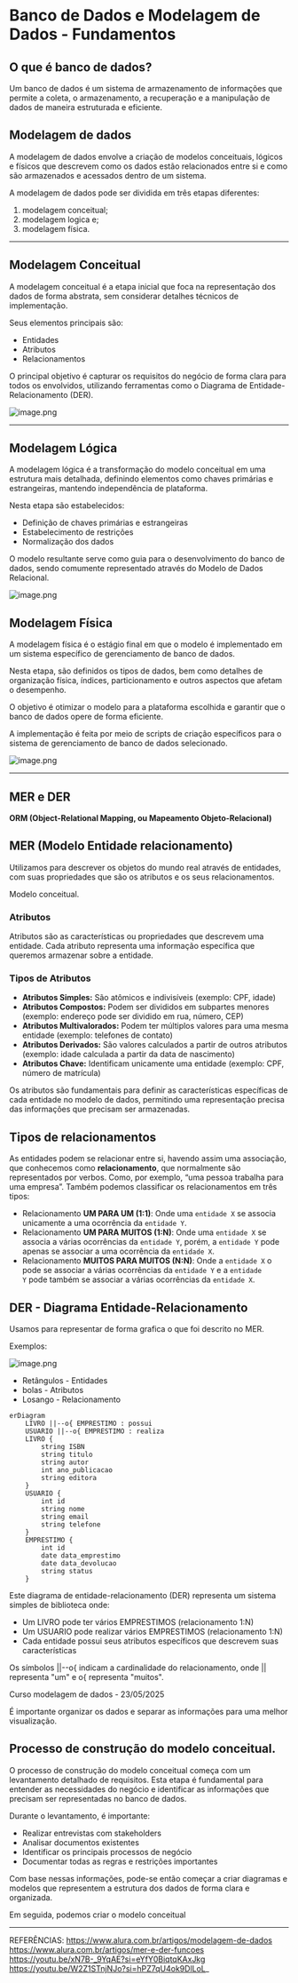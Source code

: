 # Banco de Dados e Modelagem de Dados - Fundamentos

## **O que é banco de dados?**

Um banco de dados é um sistema de armazenamento de informações que permite a coleta, o armazenamento, a recuperação e a manipulação de dados de maneira estruturada e eficiente.

## Modelagem de dados

A modelagem de dados envolve a criação de modelos conceituais, lógicos e físicos que descrevem como os dados estão relacionados entre si e como são armazenados e acessados dentro de um sistema.

A modelagem de dados pode ser dividida em três etapas diferentes: 

1. modelagem conceitual;
2. modelagem logica e;
3. modelagem física.

---

## Modelagem Conceitual

A modelagem conceitual é a etapa inicial que foca na representação dos dados de forma abstrata, sem considerar detalhes técnicos de implementação.

Seus elementos principais são:

- Entidades
- Atributos
- Relacionamentos

O principal objetivo é capturar os requisitos do negócio de forma clara para todos os envolvidos, utilizando ferramentas como o Diagrama de Entidade-Relacionamento (DER).

![image.png](image.png)

---

## Modelagem Lógica

A modelagem lógica é a transformação do modelo conceitual em uma estrutura mais detalhada, definindo elementos como chaves primárias e estrangeiras, mantendo independência de plataforma.

Nesta etapa são estabelecidos:

- Definição de chaves primárias e estrangeiras
- Estabelecimento de restrições
- Normalização dos dados

O modelo resultante serve como guia para o desenvolvimento do banco de dados, sendo comumente representado através do Modelo de Dados Relacional.

![image.png](image%201.png)

## **Modelagem Física**

A modelagem física é o estágio final em que o modelo é implementado em um sistema específico de gerenciamento de banco de dados.

Nesta etapa, são definidos os tipos de dados, bem como detalhes de organização física, índices, particionamento e outros aspectos que afetam o desempenho.

O objetivo é otimizar o modelo para a plataforma escolhida e garantir que o banco de dados opere de forma eficiente.

A implementação é feita por meio de scripts de criação específicos para o sistema de gerenciamento de banco de dados selecionado.

![image.png](image%202.png)

---

## MER e DER

**ORM (Object-Relational Mapping, ou Mapeamento Objeto-Relacional)**

## MER (Modelo Entidade relacionamento)

Utilizamos para descrever os objetos do mundo real através de entidades, com suas propriedades que são os atributos e os seus relacionamentos.

Modelo conceitual.

### Atributos

Atributos são as características ou propriedades que descrevem uma entidade. Cada atributo representa uma informação específica que queremos armazenar sobre a entidade.

### Tipos de Atributos

- **Atributos Simples:** São atômicos e indivisíveis (exemplo: CPF, idade)
- **Atributos Compostos:** Podem ser divididos em subpartes menores (exemplo: endereço pode ser dividido em rua, número, CEP)
- **Atributos Multivalorados:** Podem ter múltiplos valores para uma mesma entidade (exemplo: telefones de contato)
- **Atributos Derivados:** São valores calculados a partir de outros atributos (exemplo: idade calculada a partir da data de nascimento)
- **Atributos Chave:** Identificam unicamente uma entidade (exemplo: CPF, número de matrícula)

Os atributos são fundamentais para definir as características específicas de cada entidade no modelo de dados, permitindo uma representação precisa das informações que precisam ser armazenadas.

## Tipos de relacionamentos

As entidades podem se relacionar entre si, havendo assim uma associação, que conhecemos como **relacionamento**, que normalmente são representados por verbos. Como, por exemplo, “uma pessoa trabalha para uma empresa”. Também podemos classificar os relacionamentos em três tipos:

- Relacionamento **UM PARA UM (1:1)**: Onde uma `entidade X` se associa unicamente a uma ocorrência da `entidade Y`.
- Relacionamento **UM PARA MUITOS (1:N)**: Onde uma `entidade X` se associa a várias ocorrências da `entidade Y`, porém, a `entidade Y` pode apenas se associar a uma ocorrência da `entidade X`.
- Relacionamento **MUITOS PARA MUITOS (N:N)**: Onde a `entidade X` o pode se associar a várias ocorrências da `entidade Y` e a `entidade Y` pode também se associar a várias ocorrências da `entidade X`.

## DER - Diagrama Entidade-Relacionamento

Usamos para representar de forma grafica o que foi descrito no MER.

Exemplos:

![image.png](image%203.png)

- Retângulos - Entidades
- bolas - Atributos
- Losango - Relacionamento

```mermaid
erDiagram
    LIVRO ||--o{ EMPRESTIMO : possui
    USUARIO ||--o{ EMPRESTIMO : realiza
    LIVRO {
        string ISBN
        string titulo
        string autor
        int ano_publicacao
        string editora
    }
    USUARIO {
        int id
        string nome
        string email
        string telefone
    }
    EMPRESTIMO {
        int id
        date data_emprestimo
        date data_devolucao
        string status
    }

```

Este diagrama de entidade-relacionamento (DER) representa um sistema simples de biblioteca onde:

- Um LIVRO pode ter vários EMPRESTIMOS (relacionamento 1:N)
- Um USUARIO pode realizar vários EMPRESTIMOS (relacionamento 1:N)
- Cada entidade possui seus atributos específicos que descrevem suas características

Os símbolos ||--o{ indicam a cardinalidade do relacionamento, onde || representa "um" e o{ representa "muitos".

Curso modelagem de dados - 23/05/2025

É importante organizar os dados e separar as informações para uma melhor visualização.

## Processo de construção do modelo conceitual.

O processo de construção do modelo conceitual começa com um levantamento detalhado de requisitos. Esta etapa é fundamental para entender as necessidades do negócio e identificar as informações que precisam ser representadas no banco de dados.

Durante o levantamento, é importante:

- Realizar entrevistas com stakeholders
- Analisar documentos existentes
- Identificar os principais processos de negócio
- Documentar todas as regras e restrições importantes

Com base nessas informações, pode-se então começar a criar diagramas e modelos que representem a estrutura dos dados de forma clara e organizada.

Em seguida, podemos criar o modelo conceitual

---
REFERÊNCIAS:
https://www.alura.com.br/artigos/modelagem-de-dados
https://www.alura.com.br/artigos/mer-e-der-funcoes
https://youtu.be/xN7B-_9YqAE?si=eYfY0BiqtqKAxJkg
https://youtu.be/W2Z1STnjNJo?si=hPZ7qU4ok9DlLoL_
